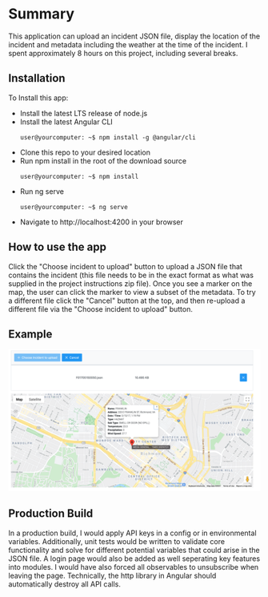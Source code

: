 # Summary

This application can upload an incident JSON file, display the location of the incident and metadata including the weather at the time of the incident. I spent approximately 8 hours on this project, including several breaks.

## Installation

To Install this app:

- Install the latest LTS release of node.js
- Install the latest Angular CLI
  ```console
  user@yourcomputer: ~$ npm install -g @angular/cli
  ```
- Clone this repo to your desired location
- Run npm install in the root of the download source
  ```console
  user@yourcomputer: ~$ npm install
  ```
- Run ng serve
  ```console
  user@yourcomputer: ~$ ng serve
  ```
- Navigate to http://localhost:4200 in your browser

## How to use the app

Click the "Choose incident to upload" button to upload a JSON file that contains the incident (this file needs to be in the exact format as what was supplied in the project instructions zip file). Once you see a marker on the map, the user can click the marker to view a subset of the metadata. To try a different file click the "Cancel" button at the top, and then re-upload a different file via the "Choose incident to upload" button.

## Example

![ScreenShot](https://github.com/aeckley/incident/blob/0668c58bc374c1b9e72a997395db3d567e25017d/example.png "Example Picture")

## Production Build

In a production build, I would apply API keys in a config or in environmental variables. Additionally, unit tests would be written to validate core functionality and solve for different potential variables that could arise in the JSON file. A login page would also be added as well seperating key features into modules. I would have also forced all observables to unsubscribe when leaving the page. Technically, the http library in Angular should automatically destroy all API calls.
